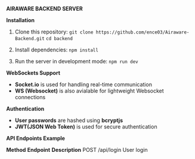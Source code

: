 **AIRAWARE BACKEND SERVER**

**Installation**

1. Clone this repository:
   `git clone https://github.com/ence03/Airaware-Backend.git`
   `cd backend`

2. Install dependencies:
   `npm install`

3. Run the server in development mode:
   `npm run dev`

**WebSockets Support**

- **Socket.io** is used for handling real-time communication
- **WS (Websocket)** is also avialable for lightweight Websocket connections

**Authentication**

- **User passwords** are hashed using **bcryptjs**
- **JWT(JSON Web Token)** is used for secure authentication

**API Endpoints Example**

**Method**          **Endpoint**        **Description**
POST                  /api/login           User login
